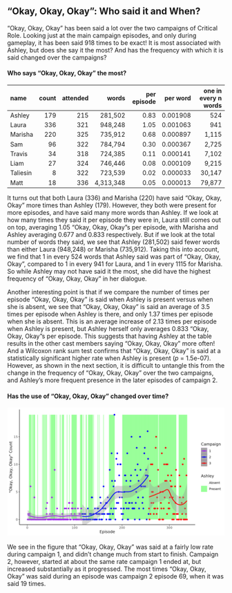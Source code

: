 
## “Okay, Okay, Okay”: Who said it and When?

“Okay, Okay, Okay” has been said a lot over the two campaigns of
Critical Role. Looking just at the main campaign episodes, and only
during gameplay, it has been said 918 times to be exact\! It is most
associated with Ashley, but does she say it the most? And has the
frequency with which it is said changed over the campaigns?

#### Who says “Okay, Okay, Okay” the most?

| name     | count | attended |     words | per episode | per word | one in every n words |
| :------- | ----: | -------: | --------: | ----------: | -------: | -------------------: |
| Ashley   |   179 |      215 |   281,502 |        0.83 | 0.001908 |                  524 |
| Laura    |   336 |      321 |   948,248 |        1.05 | 0.001063 |                  941 |
| Marisha  |   220 |      325 |   735,912 |        0.68 | 0.000897 |                1,115 |
| Sam      |    96 |      322 |   784,794 |        0.30 | 0.000367 |                2,725 |
| Travis   |    34 |      318 |   724,385 |        0.11 | 0.000141 |                7,102 |
| Liam     |    27 |      324 |   746,446 |        0.08 | 0.000109 |                9,215 |
| Taliesin |     8 |      322 |   723,539 |        0.02 | 0.000033 |               30,147 |
| Matt     |    18 |      336 | 4,313,348 |        0.05 | 0.000013 |               79,877 |

It turns out that both Laura (336) and Marisha (220) have said “Okay,
Okay, Okay” more times than Ashley (179). However, they both were
present for more episodes, and have said many more words than Ashley. If
we look at how many times they said it per episode they were in, Laura
still comes out on top, averaging 1.05 “Okay, Okay, Okay”s per episode,
with Marisha and Ashley averaging 0.677 and 0.833 respectively. But if
we look at the total number of words they said, we see that Ashley
(281,502) said fewer words than either Laura (948,248) or Marisha
(735,912). Taking this into account, we find that 1 in every 524 words
that Ashley said was part of “Okay, Okay, Okay”, compared to 1 in every
941 for Laura, and 1 in every 1115 for Marisha. So while Ashley may not
have said it the most, she did have the highest frequency of “Okay,
Okay, Okay” in her dialogue.

Another interesting point is that if we compare the number of times per
episode “Okay, Okay, Okay” is said when Ashley is present versus when
she is absent, we see that “Okay, Okay, Okay” is said an average of 3.5
times per episode when Ashley is there, and only 1.37 times per episode
when she is absent. This is an average increase of 2.13 times per
episode when Ashley is present, but Ashley herself only averages 0.833
“Okay, Okay, Okay”s per episode. This suggests that having Ashley at
the table results in the other cast members saying “Okay, Okay, Okay”
more often\! And a Wilcoxon rank sum test confirms that “Okay, Okay,
Okay” is said at a statistically significant higher rate when Ashley is
present (*p* = 1.5e-07). However, as shown in the next section, it is
difficult to untangle this from the change in the frequency of “Okay,
Okay, Okay” over the two campaigns, and Ashley’s more frequent presence
in the later episodes of campaign 2.

#### Has the use of “Okay, Okay, Okay” changed over time?

![Okay](../plots/okay_okay_okay.png)

We see in the figure that “Okay, Okay, Okay” was said at a fairly low
rate during campaign 1, and didn’t change much from start to finish.
Campaign 2, however, started at about the same rate campaign 1 ended at,
but increased substantially as it progressed. The most times “Okay,
Okay, Okay” was said during an episode was campaign 2 episode 69, when
it was said 19 times.
